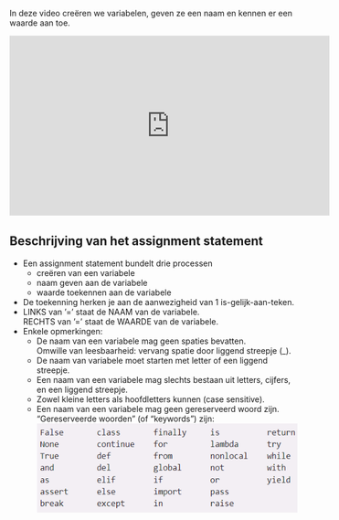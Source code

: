 In deze video creëren we variabelen, geven ze een naam en kennen er een waarde aan toe.

<div align="center">
<iframe width="560" height="315" src="https://www.youtube.com/embed/V58gHCwSxrw" title="YouTube video player" frameborder="0" allow="accelerometer; autoplay; clipboard-write; encrypted-media; gyroscope; picture-in-picture; web-share" allowfullscreen></iframe>
</div>

## Beschrijving van het assignment statement
<div>
  <ul>
    <li> Een assignment statement bundelt drie processen
      <ul>
        <li> creëren van een variabele </li>
        <li> naam geven aan de variabele </li>
        <li> waarde toekennen aan de variabele </li>
      </ul>
    </li>
    <li> De toekenning herken je aan de aanwezigheid van 1 is-gelijk-aan-teken. </li>
    <li> LINKS van ’=’ staat de NAAM van de variabele.<br>
         RECHTS van ’=’ staat de WAARDE van de variabele.
    </li>
    <li> Enkele opmerkingen:
      <ul>
        <li> De naam van een variabele mag geen spaties bevatten. <br>
             Omwille van leesbaarheid: vervang spatie door liggend streepje (_).
        </li>
        <li> De naam van variabele moet starten met letter of een liggend streepje. </li>
        <li> Een naam van een variabele mag slechts bestaan uit letters, cijfers, en een liggend streepje. </li>
        <li> Zowel kleine letters als hoofdletters kunnen (case sensitive). </li>
        <li> Een naam van een variabele mag geen gereserveerd woord zijn. “Gereserveerde woorden” (of “keywords”) zijn: 
             <div align="center">
             <img src="media/keywords.png" align="center" width="550px" data-caption="Analogie variablen en lades." />
             </div>
        </li>
      </ul>
    </li>
  </ul>
</div>

